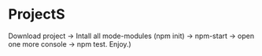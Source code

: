 # ProjectS

Download project ->
Intall all mode-modules (npm init) ->
npm-start ->
open one more console ->
npm test.
Enjoy.)